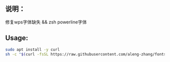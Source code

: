 ## 说明：
修复wps字体缺失 && zsh powerline字体

## Usage:
~~~bash
sudo apt install -y curl
sh -c "$(curl -fsSL https://raw.githubusercontent.com/aleng-zhang/fonts/master/fonts_install.sh)"
~~~